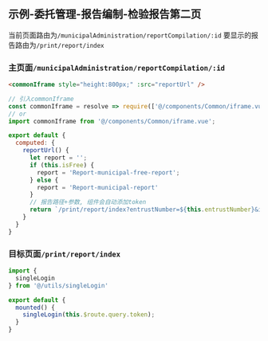 ## 示例-委托管理-报告编制-检验报告第二页
当前页面路由为`/municipalAdministration/reportCompilation/:id`
要显示的报告路由为`/print/report/index`

### 主页面`/municipalAdministration/reportCompilation/:id`
```html
<commonIframe style="height:800px;" :src="reportUrl" />
```

```js
// 引入commonIframe
const commonIframe = resolve => require(['@/components/Common/iframe.vue'], resolve);
// or
import commonIframe from '@/components/Common/iframe.vue';

export default {
  computed: {
    reportUrl() {
      let report = '';
      if (this.isFree) {
        report = 'Report-municipal-free-report';
      } else {
        report = 'Report-municipal-report'
      }
      // 报告路径+参数, 组件会自动添加token
      return `/print/report/index?entrustNumber=${this.entrustNumber}&isFree=${this.isFree}&report=${report}`
    }
  }
}
```

### 目标页面`/print/report/index`

```js
import {
  singleLogin
} from '@/utils/singleLogin'

export default {
  mounted() {
    singleLogin(this.$route.query.token);
  }
}
```